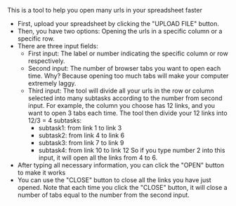 This is a tool to help you open many urls in your spreadsheet faster

- First, upload your spreadsheet by clicking the "UPLOAD FILE" button.
- Then, you have two options: Opening the urls in a specific column or a specific row.
- There are three input fields:
  + First input: The label or number indicating the specific column or row respectively.
  + Second input: The number of browser tabs you want to open each time. Why? Because opening too much tabs will make your computer extremely laggy.
  + Third input: The tool will divide all your urls in the row or column selected into many subtasks according to the number from second input. For example, the column you choose has 12 links, and you want to open 3 tabs each time. The tool then divide your 12 links into 12/3 = 4 subtasks:
      + subtask1: from link 1 to link 3
      + subtask2: from link 4 to link 6
      + subtask3: from link 7 to link 9
      + subtask4: from link 10 to link 12
   So if you type number 2 into this input, it will open all the links from 4 to 6.
- After typing all necessary information, you can click the "OPEN" button to make it works
- You can use the "CLOSE" button to close all the links you have just opened. Note that each time you click the "CLOSE" button, it will close a number of tabs equal to the number from the second input.
